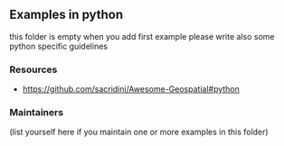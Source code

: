 ## Examples in python  


this folder is empty when you add first example please write also 
some python specific guidelines 


### Resources 

- <https://github.com/sacridini/Awesome-Geospatial#python>

### Maintainers 
(list yourself here if you maintain one or more examples in this folder) 




